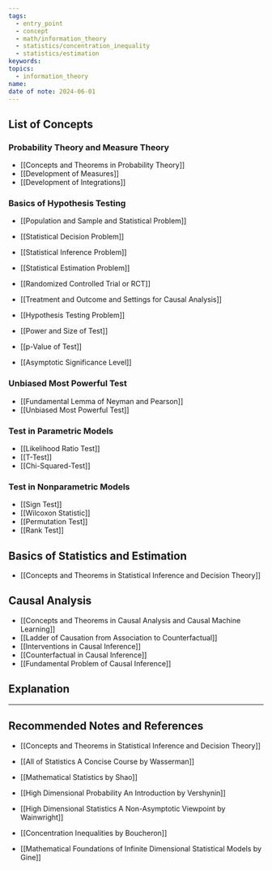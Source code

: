 ```yaml
---
tags:
  - entry_point
  - concept
  - math/information_theory
  - statistics/concentration_inequality
  - statistics/estimation
keywords: 
topics:
  - information_theory
name: 
date of note: 2024-06-01
---
```


## List of Concepts

### Probability Theory and Measure Theory

- [[Concepts and Theorems in Probability Theory]]
- [[Development of Measures]]
- [[Development of Integrations]]

### Basics of Hypothesis Testing


- [[Population and Sample and Statistical Problem]]
- [[Statistical Decision Problem]]
- [[Statistical Inference Problem]]
- [[Statistical Estimation Problem]]
- [[Randomized Controlled Trial or RCT]]
- [[Treatment and Outcome and Settings for Causal Analysis]]
- [[Hypothesis Testing Problem]]
- [[Power and Size of Test]]
- [[p-Value of Test]]

- [[Asymptotic Significance Level]]

### Unbiased Most Powerful Test

- [[Fundamental Lemma of Neyman and Pearson]]
- [[Unbiased Most Powerful Test]]

### Test in Parametric Models

- [[Likelihood Ratio Test]]
- [[T-Test]]
- [[Chi-Squared-Test]]

### Test in Nonparametric Models

- [[Sign Test]]
- [[Wilcoxon Statistic]]
- [[Permutation Test]]
- [[Rank Test]]


## Basics of Statistics and Estimation

- [[Concepts and Theorems in Statistical Inference and Decision Theory]]

## Causal Analysis

- [[Concepts and Theorems in Causal Analysis and Causal Machine Learning]]
- [[Ladder of Causation from Association to Counterfactual]]
- [[Interventions in Causal Inference]]
- [[Counterfactual in Causal Inference]]
- [[Fundamental Problem of Causal Inference]]


## Explanation





-----------
##  Recommended Notes and References


- [[Concepts and Theorems in Statistical Inference and Decision Theory]]


- [[All of Statistics A Concise Course by Wasserman]]
- [[Mathematical Statistics by Shao]]


- [[High Dimensional Probability An Introduction by Vershynin]]
- [[High Dimensional Statistics A Non-Asymptotic Viewpoint by Wainwright]]
- [[Concentration Inequalities by Boucheron]]
- [[Mathematical Foundations of Infinite Dimensional Statistical Models by Gine]]